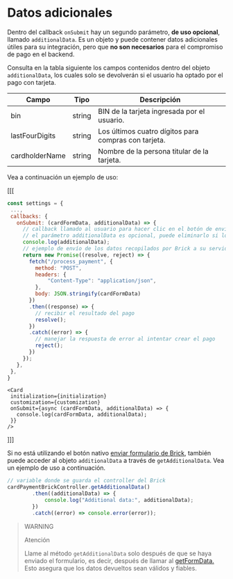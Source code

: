 # Datos adicionales

Dentro del callback `onSubmit` hay un segundo parámetro, **de uso opcional**, llamado `additionalData`. Es un objeto y puede contener datos adicionales útiles para su integración, pero que **no son necesarios** para el compromiso de pago en el backend.

Consulta en la tabla siguiente los campos contenidos dentro del objeto `additionalData`, los cuales solo se devolverán si el usuario ha optado por el pago con tarjeta.

| Campo | Tipo | Descripción |
|--- |--- | --- |
| bin | string | BIN de la tarjeta ingresada por el usuario. |
| lastFourDigits | string | Los últimos cuatro dígitos para compras con tarjeta.|
| cardholderName | string | Nombre de la persona titular de la tarjeta. |

Vea a continuación un ejemplo de uso:

[[[
```Javascript
const settings = {
 ...,
 callbacks: {
   onSubmit: (cardFormData, additionalData) => {
     // callback llamado al usuario para hacer clic en el botón de envío de datos
     // el parámetro additionalData es opcional, puede eliminarlo si lo desea    
     console.log(additionalData);
     // ejemplo de envío de los datos recopilados por Brick a su servidor
     return new Promise((resolve, reject) => {
       fetch("/process_payment", {
         method: "POST",
         headers: {
             "Content-Type": "application/json",
         },
         body: JSON.stringify(cardFormData)
       })
       .then((response) => {
         // recibir el resultado del pago
         resolve();
       })
       .catch((error) => {
         // manejar la respuesta de error al intentar crear el pago
         reject();
       })
     });
   },
 },
}
```
```react-jsx
<Card
 initialization={initialization}
 customization={customization}
 onSubmit={async (cardFormData, additionalData) => {
   console.log(cardFormData, additionalData);
 }}
/>
```
]]]

Si no está utilizando el botón nativo [enviar formulario de Brick](/developers/es/docs/checkout-bricks/payment-brick/visual-customizations/hide-element), también puede acceder al objeto `additionalData` a través de `getAdditionalData`. Vea un ejemplo de uso a continuación.

```javascript
// variable donde se guarda el controller del Brick
cardPaymentBrickController.getAdditionalData()
        .then((additionalData) => {
            console.log("Additional data:", additionalData);
        })
        .catch((error) => console.error(error));
```

> WARNING
>
> Atención
>
> Llame al método `getAdditionalData` solo después de que se haya enviado el formulario, es decir, después de llamar al [getFormData.](/developers/es/docs/checkout-bricks/payment-brick/visual-customizations/hide-element) Esto asegura que los datos devueltos sean válidos y fiables.